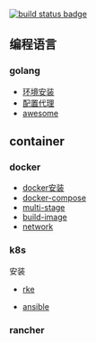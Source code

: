 [![build status badge](https://img.shields.io/travis/docker-library/docker/master.svg?label=docker%20)](/container/docker)
## 编程语言
### golang

- [环境安装](/program/golang/install.md)
- [配置代理](/program/golang/delegate.md)
- [awesome](https://github.com/avelino/awesome-go)


## container
### docker

- [docker安装](/container/docker/docker-install.md)
- [docker-compose](/container/docker/docker-compose.md)
- [multi-stage](/container/docker/docker-multi-stage.md)
- [build-image](/container/docker/docker-image.md)
- [network](/container/docker/docker-network.md)

### k8s

安装

- [rke](/container/k8s/k8s-rke.md)

- [ansible](https://github.com/easzlab/kubeasz)

### rancher

